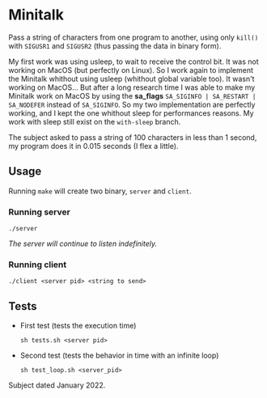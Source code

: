 # Minitalk

Pass a string of characters from one program to another, using only `kill()` with `SIGUSR1` and `SIGUSR2` (thus passing the data in binary form).

My first work was using usleep, to wait to receive the control bit. It was not working on MacOS (but perfectly on Linux). So I work again to implement the Minitalk whithout using usleep (whithout global variable too). It wasn't working on MacOS...
But after a long research time I was able to make my Minitalk work on MacOS by using the **sa_flags** `SA_SIGINFO | SA_RESTART | SA_NODEFER` instead of `SA_SIGINFO`. So my two implementation are perfectly working, and I kept the one whithout sleep for performances reasons. My work with sleep still exist on the `with-sleep` branch.

The subject asked to pass a string of 100 characters in less than 1 second, my program does it in 0.015 seconds (I flex a little).

## Usage
Running `make` will create two binary, `server` and `client`.
### Running server
```
./server
```
*The server will continue to listen indefinitely.*
### Running client
```
./client <server pid> <string to send>
```

## Tests
- First test (tests the execution time)
	```
	sh tests.sh <server pid>
	```
- Second test (tests the behavior in time with an infinite loop)
	```
	sh test_loop.sh <server_pid>
	```

Subject dated January 2022.
